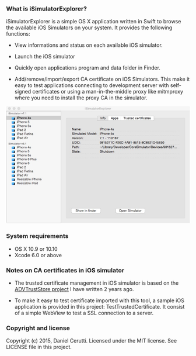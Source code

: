### What is iSimulatorExplorer? ###

iSimulatorExplorer is a simple OS X application written in Swift to browse the available iOS Simulators on your system. It provides the following functions:

* View informations and status on each available iOS simulator.

* Launch the iOS simulator

* Quickly open applications program and data folder in Finder.

* Add/remove/import/export CA certificate on iOS Simulators. This make it easy to test applications connecting to development server with self-signed certificates or using a man-in-the-middle proxy like mitmproxy where you need to install the proxy CA in the simulator.

![iSimulatorExplorer screen](img/screen1.jpg)

### System requirements ###

* OS X 10.9 or 10.10
* Xcode 6.0 or above

### Notes on CA certificates in iOS simulator ###

* The trusted certificate management in iOS simulator is based on the [ADVTrustStore project](https://github.com/ADVTOOLS/ADVTrustStore) I have written 2 years ago.

* To make it easy to test certificate imported with this tool, a sample iOS application is provided in this project: TestTrustedCertificate. It consist of a simple WebView to test a SSL connection to a server.

### Copyright and license ###

Copyright (c) 2015, Daniel Cerutti. Licensed under the MIT license. See LICENSE file in this project.